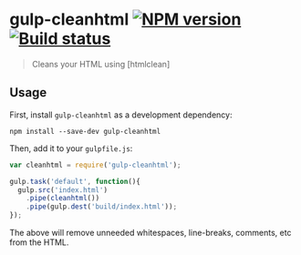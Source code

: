 # gulp-cleanhtml [![NPM version][npm-image]][npm-url] [![Build status][travis-image]][travis-url]
> Cleans your HTML using [htmlclean]

## Usage

First, install `gulp-cleanhtml` as a development dependency:

```shell
npm install --save-dev gulp-cleanhtml
```

Then, add it to your `gulpfile.js`:

```javascript
var cleanhtml = require('gulp-cleanhtml');

gulp.task('default', function(){
  gulp.src('index.html')
    .pipe(cleanhtml())
    .pipe(gulp.dest('build/index.html'));
});
```
The above will remove unneeded whitespaces, line-breaks, comments, etc from the HTML. 

[travis-url]: http://travis-ci.org/hemanth/gulp-cleanhtml
[travis-image]: https://secure.travis-ci.org/lazd/gulp-cleanhtml.png?branch=master
[npm-url]: https://npmjs.org/package/gulp-cleanhtml
[npm-image]: https://badge.fury.io/js/gulp-repl.png
[html-clean]: https://github.com/anseki/htmlclean